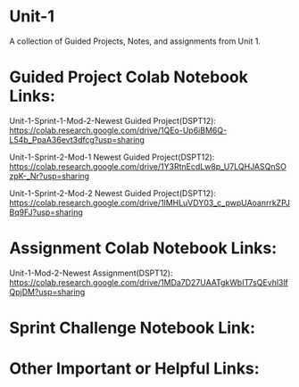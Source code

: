 # Unit-1
A collection of Guided Projects, Notes, and assignments from Unit 1.

# Guided Project Colab Notebook Links:
Unit-1-Sprint-1-Mod-2-Newest Guided Project(DSPT12):
https://colab.research.google.com/drive/1QEo-Up6iBM6Q-L54b_PpaA36evt3dfcg?usp=sharing

Unit-1-Sprint-2-Mod-1 Newest Guided Project(DSPT12):
https://colab.research.google.com/drive/1Y3RtnEcdLw8p_U7LQHJASQnSOzpK-_Nr?usp=sharing

Unit-1-Sprint-2-Mod-2 Newest Guided Project(DSPT12):
https://colab.research.google.com/drive/1lMHLuVDY03_c_pwpUAoanrrkZPJBq9FJ?usp=sharing

# Assignment Colab Notebook Links:
Unit-1-Mod-2-Newest Assignment(DSPT12):
https://colab.research.google.com/drive/1MDa7D27UAATgkWbIT7sQEvhl3lfQpjDM?usp=sharing

# Sprint Challenge Notebook Link:


# Other Important or Helpful Links:
